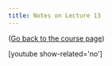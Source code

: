 ```yaml
---
title: Notes on Lecture 13
---
```


([Go back to the course page](/classes/parp/index.html))

[youtube show-related='no']

